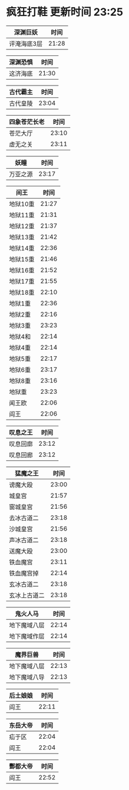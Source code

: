 # 疯狂打鞋 更新时间 23:25

| 深渊巨妖   | 时间    |
|--------|-------|
| 评淹海底3层 | 21:28 |

| 深渊恐惧   | 时间    |
|--------|-------|
| 这济海底 | 21:30 |

| 古代霸主   | 时间    |
|--------|-------|
| 古代皇陵 | 23:04 |

| 四象苍茫长老   | 时间    |
|--------|-------|
| 苍茫大厅 | 23:10 |
| 虚无之关 | 23:11 |

| 妖瞳   | 时间    |
|--------|-------|
| 万亚之源 | 23:17 |

| 间王   | 时间    |
|--------|-------|
| 地狱10重 | 21:27 |
| 地狱11重 | 21:31 |
| 地狱12重 | 21:37 |
| 地狱13重 | 21:42 |
| 地狱14重 | 22:36 |
| 地狱15重 | 21:46 |
| 地狱16重 | 21:52 |
| 地狱17重 | 21:55 |
| 地狱18重 | 22:10 |
| 地狱1重 | 22:36 |
| 地狱2重 | 22:16 |
| 地狱3重 | 23:23 |
| 地狱4和 | 22:14 |
| 地狱4重 | 22:14 |
| 地狱5重 | 22:17 |
| 地狱6重 | 23:17 |
| 地狱8重 | 23:16 |
| 地狱重 | 23:23 |
| 闻王欧 | 22:06 |
| 阎王 | 22:06 |

| 叹息之王   | 时间    |
|--------|-------|
| 叹息回廓 | 23:12 |
| 叹息回廊 | 23:12 |

| 猛魔之王   | 时间    |
|--------|-------|
| 谤魔大殴 | 23:00 |
| 城皇宫 | 21:57 |
| 窗城皇宫 | 21:56 |
| 去冰古道二 | 23:18 |
| 沙城皇宫 | 21:56 |
| 声冰古道二 | 23:18 |
| 送魔大殴 | 23:00 |
| 铁血魔宫 | 23:11 |
| 铁血魔宫掉 | 22:14 |
| 玄冰古道二 | 23:18 |
| 玄冰上古道二 | 23:18 |

| 鬼火人马   | 时间    |
|--------|-------|
| 地下魔域八层 | 22:14 |
| 地下魔域作层 | 22:14 |

| 魔界巨兽   | 时间    |
|--------|-------|
| 地下魔域八层 | 22:13 |
| 地下魔域八导 | 22:13 |

| 后土娘娘   | 时间    |
|--------|-------|
| 阎王 | 22:11 |

| 东岳大帝   | 时间    |
|--------|-------|
| 疝于区 | 22:04 |
| 阎王 | 22:04 |

| 酆都大帝   | 时间    |
|--------|-------|
| 阎王 | 22:52 |